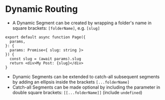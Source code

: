 # Dynamic Routing

- A Dynamic Segment can be created by wrapping a folder's name in square brackets: `[folderName]`, e.g. `[slug]`

```tsx
export default async function Page({
  params,
}: {
  params: Promise<{ slug: string }>
}) {
  const slug = (await params).slug
  return <div>My Post: {slug}</div>
}
```

- Dynamic Segments can be extended to catch-all subsequent segments by adding an ellipsis inside the brackets `[...folderName]`
- Catch-all Segments can be made optional by including the parameter in double square brackets: `[[...folderName]]` (include `undefined`)
